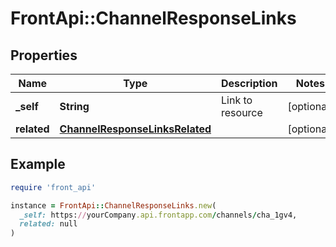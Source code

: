 # FrontApi::ChannelResponseLinks

## Properties

| Name | Type | Description | Notes |
| ---- | ---- | ----------- | ----- |
| **_self** | **String** | Link to resource | [optional] |
| **related** | [**ChannelResponseLinksRelated**](ChannelResponseLinksRelated.md) |  | [optional] |

## Example

```ruby
require 'front_api'

instance = FrontApi::ChannelResponseLinks.new(
  _self: https://yourCompany.api.frontapp.com/channels/cha_1gv4,
  related: null
)
```

